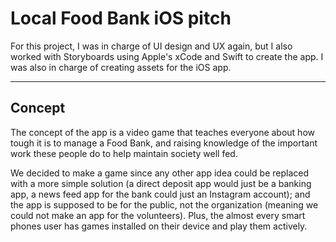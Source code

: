 # Local Food Bank iOS pitch

For this project, I was in charge of UI design and UX again, but I also worked with Storyboards using Apple's xCode and Swift to create the app. I was also in charge of creating assets for the iOS app.

----------

## Concept

The concept of the app is a video game that teaches everyone about how tough it is to manage a Food Bank, and raising knowledge of the important work these people do to help maintain society well fed. 

We decided to make a game since any other app idea could be replaced with a more simple solution (a direct deposit app would just be a banking app, a news feed app for the bank could just an Instagram account); and the app is supposed to be for the public, not the organization (meaning we could not make an app for the volunteers). Plus, the almost every smart phones user has games installed on their device and play them actively.


